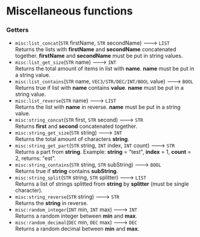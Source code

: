 # Miscellaneous functions
### Getters
- `misc:list_concat`(`STR` firstName, `STR` secondName) ---> `LIST`  
  Returns the lists with **firstName** and **secondName** concatenated together. **firstName** and **secondName** must be put in string values.
- `misc:list_get_size`(`STR` name) ---> `INT`  
  Returns the total amount of items in list with **name**. **name** must be put in a string value.
- `misc:list_contains`(`STR` name, `VEC3/STR/DEC/INT/BOOL` value) ---> `BOOL`  
  Returns true if list with **name** contains **value**. **name** must be put in a string value.
- `misc:list_reverse`(`STR` name) ---> `LIST`  
  Returns the list with **name** in reverse. **name** must be put in a string value.
- `misc:string_concat`(`STR` first, `STR` second) ---> `STR`  
  Returns **first** and **second** concatenated together.
- `misc:string_get_size`(`STR` string) ---> `INT`  
  Returns the total amount of characters **string**.
- `misc:string_get_part`(`STR` string, `INT` index, `INT` count) ---> `STR`  
  Returns a part from **string**. Example: **string** = "test", **index** = 1, **count** = 2, returns: "est".
- `misc:string_contains`(`STR` string, `STR` subString) ---> `BOOL`  
  Returns true if **string** contains **subString**.
- `misc:string_split`(`STR` string, `STR` splitter) ---> `LIST`  
  Returns a list of strings splitted from **string** by **splitter** (must be single character).
- `misc:string_reverse`(`STR` string) ---> `STR`  
  Returns the **string** in reverse.
- `misc:random_integer`(`INT` min, `INT` max) ---> `INT`  
  Returns a random integer between **min** and **max**.
- `misc:random_decimal`(`DEC` min, `DEC` max) ---> `DEC`  
  Returns a random decimal between **min** and **max**.
